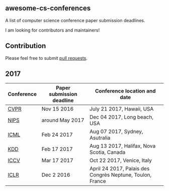 ## awesome-cs-conferences
A list of computer science conference paper submission deadlines.

I am looking for contributors and maintainers!

## Contribution
Please feel free to submit [pull requests](https://github.com/johnny5550822/awesome-cs-conferences/pulls).

## 2017
Conference | Paper submission deadline | Conference location and date
---------- | ------------------- | ----------------------------
[CVPR](http://cvpr2017.thecvf.com/) | Nov 15 2016 | July 21 2017, Hawaii, USA
[NIPS](https://nips.cc/Conferences/2017) | around May 2017 | Dec 04 2017, Long beach, USA
[ICML](https://2017.icml.cc/) | Feb 24 2017 | Aug 07 2017, Sydney, Asutralia
[KDD](http://www.kdd.org/kdd2017/) | Feb 17 2017 | Aug 13 2017, Halifax, Nova Scotia, Canada
[ICCV](http://iccv2017.thecvf.com/) | Mar 17 2017 | Oct 22 2017, Venice, Italy
[ICLR](http://www.iclr.cc/doku.php?id=iclr2017:callforpapers) | Dec 2 2016 | April 24 2017, Palais des Congrès Neptune, Toulon, France

